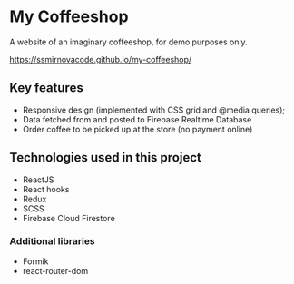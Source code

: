 # My Coffeeshop 

A website of an imaginary coffeeshop, for demo purposes only.

https://ssmirnovacode.github.io/my-coffeeshop/

## Key features
- Responsive design (implemented with CSS grid and @media queries);
- Data fetched from and posted to Firebase Realtime Database
- Order coffee to be picked up at the store (no payment online)

## Technologies used in this project
 - ReactJS
 - React hooks
 - Redux
 - SCSS
 - Firebase Cloud Firestore

### Additional libraries
 - Formik
 - react-router-dom


